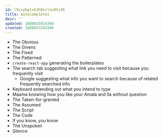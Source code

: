 ```yaml
---
id: l9ixybptxb3h8nclnu9hjd6
title: Autocompletes
desc: ''
updated: 1688655934366
created: 1688653342946
---
```


- The Obvious  
- The Givens  
- The Fixed  
- The Patterned  
- `create-react-app` generating the boilerplates  
- The search tab suggesting what link you need to visit because you frequently visit  
  - Google suggesting what info you want to search because of related frequently searched info  
- Keyboard extending out what you intend to type  
- Maama knowing how you like your Amala and Ila without question  
- The Taken-for-granted  
- The Assumed  
- The Script  
- The Code  
- If you know, you know  
- The Unspoken  
- Silence  
